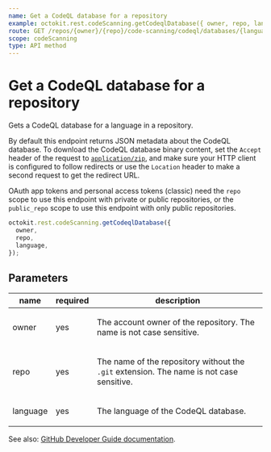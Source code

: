 ```yaml
---
name: Get a CodeQL database for a repository
example: octokit.rest.codeScanning.getCodeqlDatabase({ owner, repo, language })
route: GET /repos/{owner}/{repo}/code-scanning/codeql/databases/{language}
scope: codeScanning
type: API method
---
```


# Get a CodeQL database for a repository

Gets a CodeQL database for a language in a repository.

By default this endpoint returns JSON metadata about the CodeQL database. To
download the CodeQL database binary content, set the `Accept` header of the request
to [`application/zip`](https://docs.github.com/rest/using-the-rest-api/getting-started-with-the-rest-api#media-types), and make sure
your HTTP client is configured to follow redirects or use the `Location` header
to make a second request to get the redirect URL.

OAuth app tokens and personal access tokens (classic) need the `repo` scope to use this endpoint with private or public repositories, or the `public_repo` scope to use this endpoint with only public repositories.

```js
octokit.rest.codeScanning.getCodeqlDatabase({
  owner,
  repo,
  language,
});
```

## Parameters

<table>
  <thead>
    <tr>
      <th>name</th>
      <th>required</th>
      <th>description</th>
    </tr>
  </thead>
  <tbody>
    <tr><td>owner</td><td>yes</td><td>

The account owner of the repository. The name is not case sensitive.

</td></tr>
<tr><td>repo</td><td>yes</td><td>

The name of the repository without the `.git` extension. The name is not case sensitive.

</td></tr>
<tr><td>language</td><td>yes</td><td>

The language of the CodeQL database.

</td></tr>
  </tbody>
</table>

See also: [GitHub Developer Guide documentation](https://docs.github.com/rest/code-scanning/code-scanning#get-a-codeql-database-for-a-repository).
